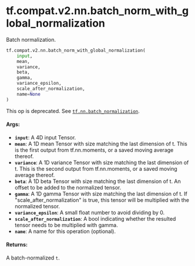 <div itemscope itemtype="http://developers.google.com/ReferenceObject">
<meta itemprop="name" content="tf.compat.v2.nn.batch_norm_with_global_normalization" />
<meta itemprop="path" content="Stable" />
</div>

# tf.compat.v2.nn.batch_norm_with_global_normalization

Batch normalization.

``` python
tf.compat.v2.nn.batch_norm_with_global_normalization(
    input,
    mean,
    variance,
    beta,
    gamma,
    variance_epsilon,
    scale_after_normalization,
    name=None
)
```

<!-- Placeholder for "Used in" -->

This op is deprecated. See <a href="../../../../tf/nn/batch_normalization.md"><code>tf.nn.batch_normalization</code></a>.

#### Args:


* <b>`input`</b>: A 4D input Tensor.
* <b>`mean`</b>: A 1D mean Tensor with size matching the last dimension of t.
  This is the first output from tf.nn.moments,
  or a saved moving average thereof.
* <b>`variance`</b>: A 1D variance Tensor with size matching the last dimension of t.
  This is the second output from tf.nn.moments,
  or a saved moving average thereof.
* <b>`beta`</b>: A 1D beta Tensor with size matching the last dimension of t.
  An offset to be added to the normalized tensor.
* <b>`gamma`</b>: A 1D gamma Tensor with size matching the last dimension of t.
  If "scale_after_normalization" is true, this tensor will be multiplied
  with the normalized tensor.
* <b>`variance_epsilon`</b>: A small float number to avoid dividing by 0.
* <b>`scale_after_normalization`</b>: A bool indicating whether the resulted tensor
  needs to be multiplied with gamma.
* <b>`name`</b>: A name for this operation (optional).


#### Returns:

A batch-normalized `t`.
